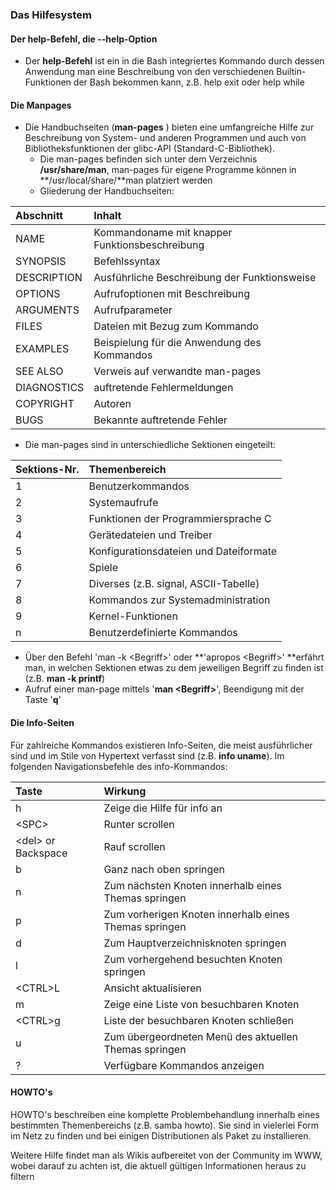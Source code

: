 ### Das Hilfesystem

#### Der help-Befehl, die --help-Option

* Der **help-Befehl** ist ein in die Bash integriertes Kommando durch dessen Anwendung man eine Beschreibung von den verschiedenen Builtin-Funktionen der Bash bekommen kann, z.B. help exit oder help while

#### Die Manpages

* Die Handbuchseiten \(**man-pages** \) bieten eine umfangreiche Hilfe zur Beschreibung von System- und anderen Programmen und auch von Bibliotheksfunktionen der glibc-API \(Standard-C-Bibliothek\).
  * Die man-pages befinden sich unter dem Verzeichnis **/usr/share/man**, man-pages für eigene Programme können in **/usr/local/share/**man platziert werden
  * Gliederung der Handbuchseiten:

| Abschnitt | Inhalt |
| :--- | :--- |
| NAME | Kommandoname mit knapper Funktionsbeschreibung |
| SYNOPSIS | Befehlssyntax |
| DESCRIPTION | Ausführliche Beschreibung der Funktionsweise |
| OPTIONS | Aufrufoptionen mit Beschreibung |
| ARGUMENTS | Aufrufparameter |
| FILES | Dateien mit Bezug zum Kommando |
| EXAMPLES | Beispielung für die Anwendung des Kommandos |
| SEE ALSO | Verweis auf verwandte man-pages |
| DIAGNOSTICS | auftretende Fehlermeldungen |
| COPYRIGHT | Autoren |
| BUGS | Bekannte auftretende Fehler |
    
  * Die man-pages sind in unterschiedliche Sektionen eingeteilt:
  
| Sektions-Nr. | Themenbereich |
| :--- | :--- |
| 1 | Benutzerkommandos |
| 2 | Systemaufrufe |
| 3 | Funktionen der Programmiersprache C |
| 4 | Gerätedateien und Treiber |
| 5 | Konfigurationsdateien und Dateiformate |
| 6 | Spiele |
| 7 | Diverses \(z.B. signal, ASCII-Tabelle\) |
| 8 | Kommandos zur Systemadministration |
| 9 | Kernel-Funktionen |
| n | Benutzerdefinierte Kommandos |
    
  * Über den Befehl 'man -k &lt;Begriff&gt;' oder **'apropos &lt;Begriff&gt;' **erfährt man, in welchen Sektionen etwas zu dem jeweiligen Begriff zu finden ist \(z.B. **man -k printf**\)
  * Aufruf einer man-page mittels '**man &lt;Begriff&gt;**', Beendigung mit der Taste '**q**'

#### Die Info-Seiten

Für zahlreiche Kommandos existieren Info-Seiten, die meist ausführlicher sind und im Stile von Hypertext verfasst sind \(z.B. **info uname**\). Im folgenden Navigationsbefehle des info-Kommandos:

| Taste | Wirkung |
| :--- | :--- |
| h | Zeige die Hilfe für info an |
| &lt;SPC&gt; | Runter scrollen |
| &lt;del&gt; or Backspace | Rauf scrollen |
| b | Ganz nach oben springen |
| n | Zum nächsten Knoten innerhalb eines Themas springen |
| p | Zum vorherigen Knoten innerhalb eines Themas springen |
| d | Zum Hauptverzeichnisknoten springen |
| l | Zum vorhergehend besuchten Knoten springen |
| &lt;CTRL&gt;L | Ansicht aktualisieren |
| m | Zeige eine Liste von besuchbaren Knoten |
| &lt;CTRL&gt;g | Liste der besuchbaren Knoten schließen |
| u | Zum übergeordneten Menü des aktuellen Themas springen |
| ? | Verfügbare Kommandos anzeigen |



#### HOWTO's

HOWTO's beschreiben eine komplette Problembehandlung innerhalb eines bestimmten Themenbereichs \(z.B. samba howto\). Sie sind in vielerlei Form im Netz zu finden und bei einigen Distributionen als Paket zu installieren.

Weitere Hilfe findet man als Wikis aufbereitet von der Community im WWW, wobei darauf zu achten ist, die aktuell gültigen Informationen heraus zu filtern



